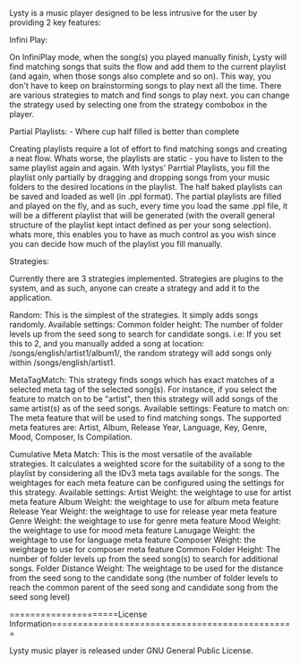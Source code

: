 Lysty is a music player designed to be less intrusive for the user by providing 2 key features:

Infini Play:

On InfiniPlay mode, when the song(s) you played manually finish, Lysty will find matching songs that suits the flow and add them to the current playlist (and again, when those songs also complete and so on). This way, you don't have to keep on brainstorming songs to play next all the time. There are various strategies to match and find songs to play next. you can change the strategy used by selecting one from the strategy combobox in the player.

Partial Playlists: - Where cup half filled is better than complete

Creating playlists require a lot of effort to find matching songs and creating a neat flow. Whats worse, the playlists are static - you have to listen to the same playlist again and again. With lystys' Parrtial Playlists, you fill the playlist only partially by dragging and dropping songs from your music folders to the desired locations in the playlist. The half baked playlists can be saved and loaded as well (in .ppl format). The partial playlists are filled and played on the fly, and as such, every time you load the same .ppl file, it will be a different playlist that will be generated (with the overall general structure of the playlist kept intact defined as per your song selection). whats more, this enables you to have as much control as you wish since you can decide how much of the playlist you fill manually.

Strategies:

Currently there are 3 strategies implemented. Strategies are plugins to the system, and as such, anyone can create a strategy and add it to the application.

Random: This is the simplest of the strategies. It simply adds songs randomly.
	Available settings: Common folder height: The number of folder levels up from the seed song to search for candidate songs. i.e: If you set this to 2, and you manually added a song at location: /songs/english/artist1/album1/, the random strategy will add songs only within /songs/english/artist1.

MetaTagMatch: This strategy finds songs which has exact matches of a selected meta tag of the selected song(s). For instance, if you select the feature to match on to be "artist", then this strategy will add songs of the same artist(s) as of the seed songs.
	Available settings: Feature to match on: The meta feature that will be used to find matching songs. The supported meta features are: Artist, Album, Release Year, Language, Key, Genre, Mood, Composer, Is Compilation.

Cumulative Meta Match: This is the most versatile of the available strategies. It calculates a weighted score for the suitability of a song to the playlist by considering all the IDv3 meta tags available for the songs. The weightages for each meta feature can be configured using the settings for this strategy.
	Available settings:
		Artist Weight: the weightage to use for artist meta feature
		Album Weight: the weightage to use for album meta feature
		Release Year Weight: the weightage to use for release year meta feature
		Genre Weight: the weightage to use for genre meta feature
		Mood Weight: the weightage to use for mood meta feature
		Lanugage Weight: the weightage to use for language meta feature
		Composer Weight: the weightage to use for composer meta feature
		Common Folder Height: The number of folder levels up from the seed song(s) to search for additional songs.
		Folder Distance Weight: The weightage to be used for the distance from the seed song to the candidate song (the number of folder levels to reach the common parent of the seed song and candidate song from the seed song level)
		
=====================License Information===============================================

Lysty music player is released under GNU General Public License.
